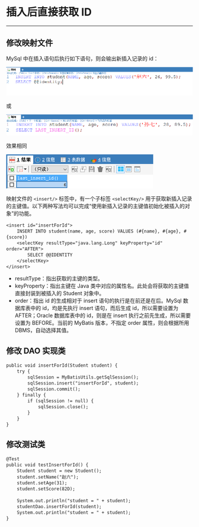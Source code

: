 # 插入后直接获取 ID

---

## 修改映射文件

MySql 中在插入语句后执行如下语句，则会输出新插入记录的 id：

![](/assets/Lusifer1514310048.png)

或

![](/assets/Lusifer1514310132.png)

效果相同

![](/assets/Lusifer1514310169.png)

映射文件的 `<insert/>` 标签中，有一个子标签 `<selectKey/>` 用于获取新插入记录的主键值。以下两种写法均可以完成“使用新插入记录的主键值初始化被插入的对象”的功能。

```
<insert id="insertForId">
    INSERT INTO student(name, age, score) VALUES (#{name}, #{age}, #{score})
    <selectKey resultType="java.lang.Long" keyProperty="id" order="AFTER">
        SELECT @@IDENTITY
    </selectKey>
</insert>
```

* resultType：指出获取的主键的类型。
* keyProperty：指出主键在 Java 类中对应的属性名。此处会将获取的主键值直接封装到被插入的 Student 对象中。
* order：指出 id 的生成相对于 insert 语句的执行是在前还是在后。MySql 数据库表中的 id，均是先执行 insert 语句，而后生成 id，所以需要设置为 AFTER；Oracle 数据库表中的 id，则是在 insert 执行之前先生成，所以需要设置为 BEFORE。当前的 MyBatis 版本，不指定 order 属性，则会根据所用 DBMS，自动选择其值。

## 修改 DAO 实现类

```
public void insertForId(Student student) {
    try {
        sqlSession = MyBatisUtils.getSqlSession();
        sqlSession.insert("insertForId", student);
        sqlSession.commit();
    } finally {
        if (sqlSession != null) {
            sqlSession.close();
        }
    }
}
```

## 修改测试类

```
@Test
public void testInsertForId() {
    Student student = new Student();
    student.setName("赵六");
    student.setAge(31);
    student.setScore(82D);

    System.out.println("student = " + student);
    studentDao.insertForId(student);
    System.out.println("student = " + student);
}
```